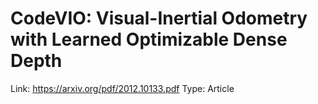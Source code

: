 # CodeVIO: Visual-Inertial Odometry with Learned Optimizable Dense Depth

Link: https://arxiv.org/pdf/2012.10133.pdf
Type: Article